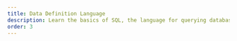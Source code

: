 ```yaml
---
title: Data Definition Language
description: Learn the basics of SQL, the language for querying databases.
order: 3
---
```


